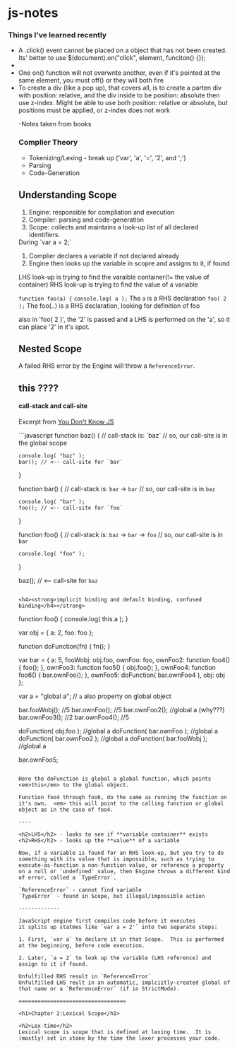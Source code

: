 # js-notes

<h3> Things I've learned recently </h3>
<ul>
    <li> A .click() event cannot be placed on a object that has not been created.  Its' better to use $(document).on("click", element, funciton() {}); <li>
    <li> One on() function will not overwrite another, even if it's pointed at the same element, you must off() or they will both fire </li>
    <li> To create a div (like a pop up), that covers all, is to create a parten div with position: relative, and the div inside to be position: absolute then use z-index.  Might be able to use both position: relative or absolute, but positions must be applied, or z-index does not work </li>


-Notes taken from books

<h3>Complier Theory</h3>
<ul>
	<li>Tokenizing/Lexing - break up ('var', 'a', '=', '2', and ';')</li>
	<li>Parsing</li>
	<li>Code-Generation</li>
</ul>

<h2>Understanding Scope</h2>
<ol>
  <li>Engine: responsible for compliation and execution</li>
  <li>Compiler: parsing and code-generation</li>
  <li>Scope: collects and maintains a look-up list of all declared identifiers. </li>
</ol>
During `var a = 2;`
<ol>
  <li>Complier declares a variable if not declared already</li>
  <li>Engine then looks up the variable in scopre and assigns to it, if found</li>
</ol>

LHS look-up is trying to find the varaible container(!= the value of container)
RHS look-up is trying to find the value of a variable

`function foo(a) {`
`console.log( a );` The `a` is a RHS declaration
`foo( 2 );` The foo(..) is a RHS declaration, looking for definition of foo

also in 'foo( 2 )', the '2' is passed and a LHS is performed on the 'a', so it can place '2' in it's spot.

<h2> Nested Scope </h2>

A failed RHS error by the Engine will throw a `ReferenceError`.


<h2>this  ????</h2>
<h4><strong>call-stack and call-site</strong></h4>
<p>Excerpt from <a href="https://github.com/getify/You-Dont-Know-JS/blob/master/this%20%26%20object%20prototypes/ch2.md"> You Don't Know JS </a></p>
```javascript
function baz() {
    // call-stack is: `baz`
    // so, our call-site is in the global scope

    console.log( "baz" );
    bar(); // <-- call-site for `bar`
}

function bar() {
    // call-stack is: `baz` -> `bar`
    // so, our call-site is in `baz`

    console.log( "bar" );
    foo(); // <-- call-site for `foo`
}

function foo() {
    // call-stack is: `baz` -> `bar` -> `foo`
    // so, our call-site is in `bar`

    console.log( "foo" );
}

baz(); // <-- call-site for `baz`
```

<h4><strong>implicit binding and default binding, confused binding</h4></strong>
```
function foo() {
    console.log( this.a );
}

var obj = {
    a: 2,
    foo: foo
};

function doFunction(fn) {
    fn();
}

var bar = {
    a: 5,
    fooWobj: obj.foo,
    ownFoo: foo,
    ownFoo2: function foo4() { foo(); },
    ownFoo3: function foo5() { obj.foo(); },
    ownFoo4: function foo6() { bar.ownFoo(); },
    ownFoo5: doFunction( bar.ownFoo4 ),
    obj: obj
};

var a = "global a"; // `a` also property on global object

bar.fooWobj(); //5
bar.ownFoo(); //5
bar.ownFoo2(); //global a (why???)
bar.ownFoo3(); //2
bar.ownFoo4(); //5

doFunction( obj.foo );  //global a
doFunction( bar.ownFoo ); //global a
doFunction( bar.ownFoo2 ); //global a
doFunction( bar.fooWobj ); //global a

bar.ownFoo5;
```

Here the doFunction is global a global function, which points <em>this</em> to the global object.

Function foo4 through foo6, do the same as running the function on it's own.  <em> this will point to the calling function or global object as in the case of foo4.

----

<h2>LHS</h2> - looks to see if **variable container** exists
<h2>RHS</h2> - looks up the **value** of a variable

Now, if a variable is found for an RHS look-up, but you try to do something with its value that is impossible, such as trying to execute-as-function a non-function value, or reference a property on a null or `undefined` value, then Engine throws a different kind of error, called a `TypeError`.

`ReferenceError` - cannot find variable
`TypeError` - found in Scope, but illegal/impossible action

-------------

JavaScript engine first compiles code before it executes
it splits up statmes like `var a = 2'` into two separate steps:

1. First, `var a` to declare it in that Scope.  This is performed at the beginning, before code execution.

2. Later, `a = 2` to look up the variable (LHS reference) and assign to it if found.

Unfulfilled RHS result in `ReferenceError`
Unfulfilled LHS reult in an automatic, implciitly-created global of that name or a `ReferenceError` (if in StrictMode).

==================================

<h1>Chapter 2:Lexical Scope</h1>

<h2>Lex-time</h2>
Lexical scope is scope that is defined at lexing time.  It is (mostly) set in stone by the time the lexer processes your code.
